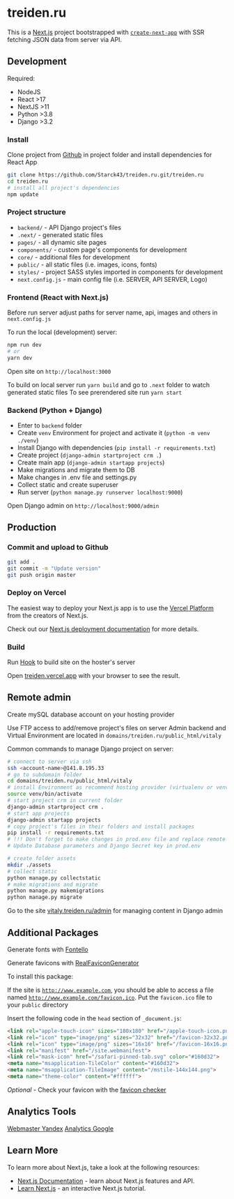 # treiden.ru

This is a [Next.js](https://nextjs.org/) project bootstrapped with [`create-next-app`](https://github.com/vercel/next.js/tree/canary/packages/create-next-app) with SSR fetching JSON data from server via API.



## Development

Required:
- NodeJS
- React >17
- NextJS >11
- Python >3.8
- Django >3.2



### Install

Clone project from [Github](github.com) in project folder and install dependencies for React App

```bash
git clone https://github.com/Starck43/treiden.ru.git/treiden.ru
cd treiden.ru
# install all project's dependencies
npm update
```

### Project structure

 - `backend/` - API Django project's files
 - `.next/` - generated static files
 - `pages/` - all dynamic site pages
 - `components/` - custom page's components for development
 - `core/` - additional files for development
 - `public/` - all static files (i.e. images, icons, fonts)
 - `styles/` - project SASS styles imported in components for development
 - `next.config.js` - main config file (i.e. SERVER, API SERVER, Logo)


### Frontend (React with Next.js)

Before run server adjust paths for server name, api, images and others in `next.config.js`

To run the local (development) server:

```bash
npm run dev
# or
yarn dev
```

Open site on `http://localhost:3000`

To build on local server run `yarn build` and go to `.next` folder to watch generated static files
To see prerendered site run `yarn start`


### Backend (Python + Django)

- Enter to `backend` folder
- Create `venv` Environment for project and activate it (`python -m venv ./venv`)
- Install Django with dependencies (`pip install -r requirements.txt`)
- Create project (`django-admin startproject crm .`)
- Create main app (`django-admin startapp projects`)
- Make migrations and migrate them to DB
- Make changes in .env file and settings.py
- Collect static and create superuser
- Run server (`python manage.py runserver localhost:9000`)

Open Django admin on `http://localhost:9000/admin`



## Production

### Commit and upload to Github

```bash
git add .
git commit -m "Update version"
git push origin master
```

### Deploy on Vercel

The easiest way to deploy your Next.js app is to use the [Vercel Platform](https://vercel.com/new?utm_medium=default-template&filter=next.js&utm_source=create-next-app&utm_campaign=create-next-app-readme) from the creators of Next.js.

Check out our [Next.js deployment documentation](https://nextjs.org/docs/deployment) for more details.

### Build

Run [Hook](https://api.vercel.com/v1/integrations/deploy/prj_CPUg9my2RLOhxXSS7Dssz1rrEDPa/yMXYOKXUYC) to build site on the hoster's server

Open [treiden.vercel.app](http://treiden.vercel.app) with your browser to see the result.



## Remote admin

Create mySQL database account on your hosting provider

Use FTP access to add/remove project's files on server
Admin backend and Virtual Environment are located in `domains/treiden.ru/public_html/vitaly`

Common commands to manage Django project on server:

```bash
# connect to server via ssh
ssh <account-name>@141.8.195.33
# go to subdomain folder
cd domains/treiden.ru/public_html/vitaly
# install Environment as recommend hosting provider (virtualenv or venv) and activate it
source venv/bin/activate
# start project crm in current folder
django-admin startproject crm .
# start app projects
django-admin startapp projects
# copy project's files in their folders and install packages
pip install -r requirements.txt
# !!! Don't forget to make changes in prod.env file and replace remote settings.py with code from dev
# Update Database parameters and Django Secret key in prod.env

# create folder assets
mkdir ./assets
# collect static
python manage.py collectstatic
# make migrations and migrate
python manage.py makemigrations
python manage.py migrate
```

Go to the site [vitaly.treiden.ru/admin](https://vitaly.treiden.ru/admin) for managing content in Django admin



## Additional Packages

Generate fonts with [Fontello](https://fontello.com/)

Generate favicons with [RealFaviconGenerator](https://realfavicongenerator.net/)

To install this package:

If the site is <code>http://www.example.com</code>, you should be able to access a file named <code>http://www.example.com/favicon.ico</code>.
Put the `favicon.ico` file to your `public` directory

Insert the following code in the `head` section of `_document.js`:

```html
<link rel="apple-touch-icon" sizes="180x180" href="/apple-touch-icon.png">
<link rel="icon" type="image/png" sizes="32x32" href="/favicon-32x32.png">
<link rel="icon" type="image/png" sizes="16x16" href="/favicon-16x16.png">
<link rel="manifest" href="/site.webmanifest">
<link rel="mask-icon" href="/safari-pinned-tab.svg" color="#160d32">
<meta name="msapplication-TileColor" content="#160d32">
<meta name="msapplication-TileImage" content="/mstile-144x144.png">
<meta name="theme-color" content="#ffffff">
```

*Optional* - Check your favicon with the [favicon checker](https://realfavicongenerator.net/favicon_checker)



## Analytics Tools

[Webmaster Yandex](https://webmaster.yandex.ru)
[Analytics Google](https://analytics.google.com)



## Learn More

To learn more about Next.js, take a look at the following resources:

- [Next.js Documentation](https://nextjs.org/docs) - learn about Next.js features and API.
- [Learn Next.js](https://nextjs.org/learn) - an interactive Next.js tutorial.
